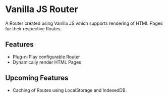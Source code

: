 
# Vanilla JS Router

A Router created using Vanilla JS which supports rendering of HTML Pages for their respective Routes.




## Features

- Plug-n-Play configurable Router
- Dynamically render HTML Pages


## Upcoming Features

- Caching of Routes using LocalStorage and IndexedDB.